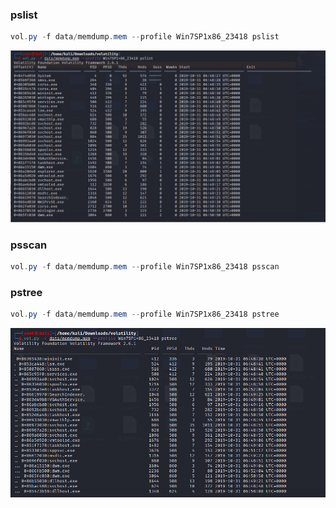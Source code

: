 ### pslist
```java
vol.py -f data/memdump.mem --profile Win7SP1x86_23418 pslist 
```
![image.png](./images/20231018_0004268550.png)
### psscan
```java
vol.py -f data/memdump.mem --profile Win7SP1x86_23418 psscan
```
### pstree
```java
vol.py -f data/memdump.mem --profile Win7SP1x86_23418 pstree
```
![image.png](./images/20231018_0004273143.png)
